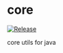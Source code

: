 # core

[![Release](https://jitpack.io/v/esfak47/java-core.svg)](https://jitpack.io/#esfak47/java-core)

core utils for java
